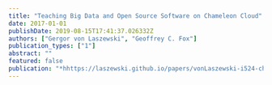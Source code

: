 ```yaml
---
title: "Teaching Big Data and Open Source Software on Chameleon Cloud"
date: 2017-01-01
publishDate: 2019-08-15T17:41:37.026332Z
authors: ["Gergor von Laszewski", "Geoffrey C. Fox"]
publication_types: ["1"]
abstract: ""
featured: false
publication: "*hhttps://laszewski.github.io/papers/vonLaszewski-i524-chameleon.pdf*"
---
```


